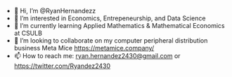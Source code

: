 - 👋 Hi, I’m @RyanHernandezz
- 👀 I’m interested in Economics, Entrepeneurship, and Data Science
- 🌱 I’m currently learning Applied Mathematics & Mathematical Economics at CSULB
- 💞️ I’m looking to collaborate on my computer peripheral distribution business Meta Mice https://metamice.company/
- 📫 How to reach me: ryan.hernandez2430@gmail.com or https://twitter.com/Ryandez2430

<!---
RyanHernandezz/RyanHernandezz is a ✨ special ✨ repository because its `README.md` (this file) appears on your GitHub profile.
You can click the Preview link to take a look at your changes.
--->
